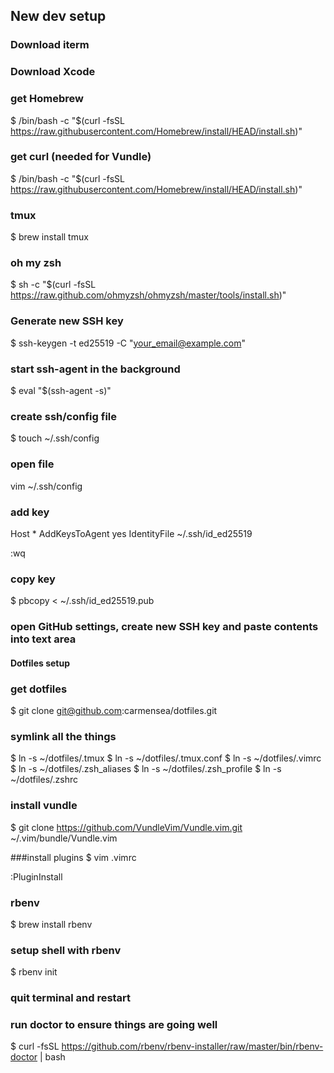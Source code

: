 ## New dev setup

### Download iterm
### Download Xcode

### get Homebrew
$ /bin/bash -c "$(curl -fsSL https://raw.githubusercontent.com/Homebrew/install/HEAD/install.sh)" 

### get curl (needed for Vundle)
$ /bin/bash -c "$(curl -fsSL https://raw.githubusercontent.com/Homebrew/install/HEAD/install.sh)"

### tmux
$ brew install tmux

### oh my zsh
$ sh -c "$(curl -fsSL https://raw.github.com/ohmyzsh/ohmyzsh/master/tools/install.sh)"

### Generate new SSH key
$ ssh-keygen -t ed25519 -C "your_email@example.com"

### start ssh-agent in the background
$ eval "$(ssh-agent -s)"

### create ssh/config file
$ touch ~/.ssh/config

### open file
vim ~/.ssh/config

### add key
Host *
  AddKeysToAgent yes
  IdentityFile ~/.ssh/id_ed25519

:wq

### copy key 
$ pbcopy < ~/.ssh/id_ed25519.pub

### open GitHub settings, create new SSH key and paste contents into text area

#### Dotfiles setup

### get dotfiles 
$ git clone git@github.com:carmensea/dotfiles.git

### symlink all the things
$ ln -s ~/dotfiles/.tmux
$ ln -s ~/dotfiles/.tmux.conf
$ ln -s ~/dotfiles/.vimrc
$ ln -s ~/dotfiles/.zsh_aliases
$ ln -s ~/dotfiles/.zsh_profile
$ ln -s ~/dotfiles/.zshrc


### install vundle
$ git clone https://github.com/VundleVim/Vundle.vim.git ~/.vim/bundle/Vundle.vim 

###install plugins
$ vim .vimrc

:PluginInstall

### rbenv
$ brew install rbenv

### setup shell with rbenv
$ rbenv init

### quit terminal and restart

### run doctor to ensure things are going well
$ curl -fsSL https://github.com/rbenv/rbenv-installer/raw/master/bin/rbenv-doctor | bash

